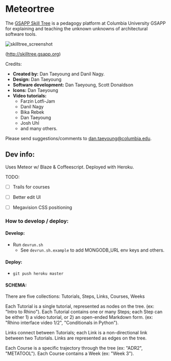 # Meteortree

The [GSAPP Skill Tree](skilltree.gsapp.org) is a pedagogy platform at Columbia University GSAPP for explaining and teaching the unknown unknowns of architectural software tools.

![skilltree_screenshot](https://github.com/dantaeyoung/meteortree/blob/master/skilltree_screenshot.png)

(http://skilltree.gsapp.org)

Credits:
- **Created by:** Dan Taeyoung and Danil Nagy.
- **Design:** Dan Taeyoung 
- **Software development:** Dan Taeyoung, Scott Donaldson
- **Icons:** Dan Taeyoung
- **Video tutorials:**
  - Farzin Lotfi-Jam
  - Danil Nagy
  - Bika Rebek
  - Dan Taeyoung
  - Josh Uhl
  - and many others.

Please send suggestions/comments to dan.taeyoung@columbia.edu. 

## Dev info:

Uses Meteor w/ Blaze & Coffeescript. Deployed with Heroku.

TODO:
- [ ] Trails for courses
- [ ] Better edit UI
- [ ] Megavision CSS positioning


### How to develop / deploy:

#### Develop:
- Run `devrun.sh`
    - See `devrun.sh.example` to add MONGODB_URL env keys and others.
#### Deploy:

- `git push heroku master`

#### SCHEMA:
There are five collections:
Tutorials, Steps, Links, Courses, Weeks

Each Tutorial is a single tutorial, represented as nodes on the tree. (ex: "Intro to Rhino"). Each Tutorial contains one or many Steps; each Step can be either 1) a video tutorial, or 2) an open-ended Markdown form. (ex: "Rhino interface video 1/2", "Conditionals in Python").

Links connect between Tutorials; each Link is a non-directional link between two Tutorials. Links are represented as edges on the tree. 

Each Course is a specific trajectory through the tree (ex: "ADR2", "METATOOL"). Each Course contains a Week (ex: "Week 3").

